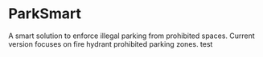 # ParkSmart

A smart solution to enforce illegal parking from prohibited spaces. Current version focuses on fire hydrant prohibited parking zones.
test
